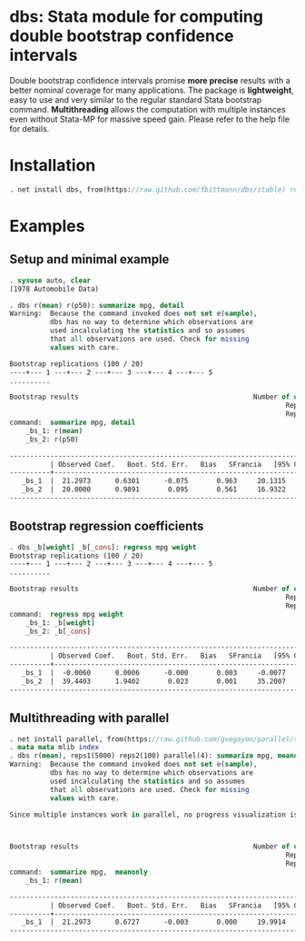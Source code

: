 dbs: Stata module for computing double bootstrap confidence intervals
=====================================================================
Double bootstrap confidence intervals promise **more precise** results with a better nominal coverage for many applications. The package is **lightweight**, easy to use
and very similar to the regular standard Stata bootstrap command. **Multithreading** allows the computation with multiple instances even without Stata-MP for massive
speed gain. Please refer to the help file for details.

Installation
============

``` stata
. net install dbs, from(https://raw.github.com/fbittmann/dbs/stable) replace
```

Examples
========

Setup and minimal example
-------------------------
``` stata
. sysuse auto, clear
(1978 Automobile Data)

. dbs r(mean) r(p50): summarize mpg, detail
Warning:  Because the command invoked does not set e(sample),
          dbs has no way to determine which observations are
          used incalculating the statistics and so assumes
          that all observations are used. Check for missing
          values with care.

Bootstrap replications (100 / 20)
----+--- 1 ---+--- 2 ---+--- 3 ---+--- 4 ---+--- 5
..........

Bootstrap results                                           Number of obs = 74
                                                                    Reps1 = 100
                                                                    Reps2 = 20
command:  summarize mpg, detail
    _bs_1: r(mean)
    _bs_2: r(p50)

---------------------------------------------------------------------------------
          | Observed Coef.   Boot. Std. Err.   Bias   SFrancia   [95% Conf. Interval]
----------+----------------------------------------------------------------------
   _bs_1  |  21.2973      0.6301      -0.075       0.963     20.1315     22.8198
   _bs_2  |  20.0000      0.9891       0.095       0.561     16.9322     22.4864
---------------------------------------------------------------------------------
```

Bootstrap regression coefficients
---------------------------------

``` stata
. dbs _b[weight] _b[_cons]: regress mpg weight
Bootstrap replications (100 / 20)
----+--- 1 ---+--- 2 ---+--- 3 ---+--- 4 ---+--- 5
..........

Bootstrap results                                           Number of obs = 74
                                                                    Reps1 = 100
                                                                    Reps2 = 20
command:  regress mpg weight
    _bs_1: _b[weight]
    _bs_2: _b[_cons]

---------------------------------------------------------------------------------
          | Observed Coef.   Boot. Std. Err.   Bias   SFrancia   [95% Conf. Interval]
----------+----------------------------------------------------------------------
   _bs_1  |  -0.0060      0.0006      -0.000       0.003     -0.0077     -0.0048
   _bs_2  |  39.4403      1.9402       0.023       0.001     35.2007     44.9857
---------------------------------------------------------------------------------
```

Multithreading with parallel
----------------------------

``` stata
. net install parallel, from(https://raw.github.com/gvegayon/parallel/stable/) replace
. mata mata mlib index
. dbs r(mean), reps1(5000) reps2(100) parallel(4): summarize mpg, meanonly
Warning:  Because the command invoked does not set e(sample),
          dbs has no way to determine which observations are
          used incalculating the statistics and so assumes
          that all observations are used. Check for missing
          values with care.

Since multiple instances work in parallel, no progress visualization is available.



Bootstrap results                                           Number of obs = 74
                                                                    Reps1 = 5000
                                                                    Reps2 = 100
command:  summarize mpg,  meanonly
    _bs_1: r(mean)

---------------------------------------------------------------------------------
          | Observed Coef.   Boot. Std. Err.   Bias   SFrancia   [95% Conf. Interval]
----------+----------------------------------------------------------------------
   _bs_1  |  21.2973      0.6727      -0.003       0.000     19.9914     22.7805
---------------------------------------------------------------------------------

```



